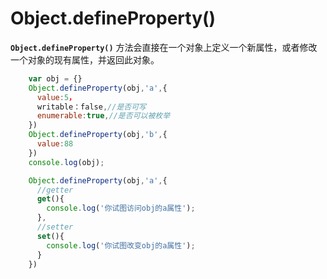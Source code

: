 # Object.defineProperty()

**`Object.defineProperty()`** 方法会直接在一个对象上定义一个新属性，或者修改一个对象的现有属性，并返回此对象。

```JavaScript
    var obj = {}
    Object.defineProperty(obj,'a',{
      value:5，
      writable：false,//是否可写
      enumerable:true,//是否可以被枚举
    })
    Object.defineProperty(obj,'b',{
      value:88
    })
    console.log(obj);

    Object.defineProperty(obj,'a',{
      //getter
      get(){
        console.log('你试图访问obj的a属性');
      },
      //setter
      set(){
        console.log('你试图改变obj的a属性');
      }
    })
```


